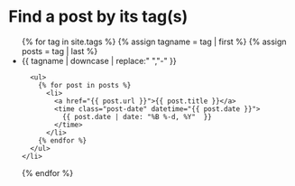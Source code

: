 # Find a post by its tag(s)

<ul class="posts-by-tag">
  {% for tag in site.tags %}
    {% assign tagname = tag | first %}
    {% assign posts = tag | last %}    
    <li>
      <span class="tag-anchor" id="{{ tagname }}">
        {{ tagname | downcase | replace:" ","-" }}
      </span>

      <ul>
        {% for post in posts %}
          <li>
            <a href="{{ post.url }}">{{ post.title }}</a>
            <time class="post-date" datetime="{{ post.date }}">
              {{ post.date | date: "%B %-d, %Y"  }}
            </time>
          </li>
        {% endfor %}
      </ul>
    </li>
  {% endfor %}
</ul>
